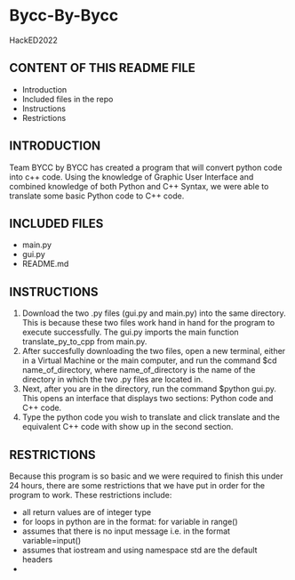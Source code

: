 # Bycc-By-Bycc
HackED2022

CONTENT OF THIS README FILE
---------------------------

* Introduction
* Included files in the repo
* Instructions
* Restrictions


INTRODUCTION
------------
Team BYCC by BYCC has created a program that will convert python code into c++ code. 
Using the knowledge of Graphic User Interface and combined knowledge of both Python and C++ Syntax, we were able to translate some basic Python code to C++ code.

INCLUDED FILES
--------------
- main.py
- gui.py
- README.md

INSTRUCTIONS
------------
1. Download the two .py files (gui.py and main.py) into the same directory. This is because these two files work hand in hand for the program to execute successfully. The gui.py imports the main function translate_py_to_cpp from main.py.
2. After succesfully downloading the two files, open a new terminal, either in a Virtual Machine or the main computer, and run the command $cd name_of_directory, where name_of_directory is the name of the directory in which the two .py files are located in.
3. Next, after you are in the directory, run the command $python gui.py. This opens an interface that displays two sections: Python code and C++ code. 
4. Type the python code you wish to translate and click translate and the equivalent C++ code with show up in the second section. 

RESTRICTIONS
------------
Because this program is so basic and we were required to finish this under 24 hours, there are some restrictions that we have put in order for the program to work. These restrictions include:
- all return values are of integer type
- for loops in python are in the format: for variable in range()
- assumes that there is no input message i.e. in the format variable=input()
- assumes that iostream and using namespace std are the default headers
- 
